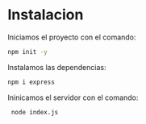 # Instalacion

Iniciamos el proyecto con el comando:

```bash
npm init -y
```

Instalamos las dependencias:

```bash
npm i express
```
Ininicamos el servidor con el comando:

```bash
 node index.js
```
